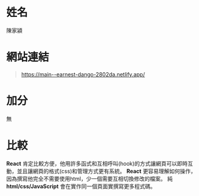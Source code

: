 # 姓名

陳家潁

# 網站連結

> https://main--earnest-dango-2802da.netlify.app/

# 加分

無

# 比較

**React** 肯定比較方便，他用許多函式和互相呼叫(hook)的方式讓網頁可以即時互動，並且讓網頁的格式(css)和管理方式更有系統。
**React** 更容易理解如何操作，因為撰寫他完全不需要使用html，少一個需要互相切換修改的檔案。
純 **html/css/JavaScript** 會在實作同一個頁面實撰寫更多程式碼。